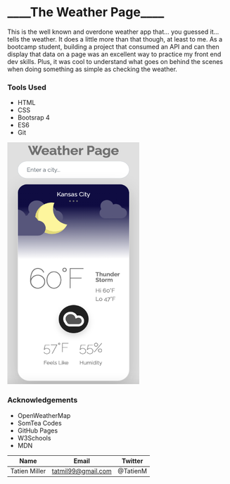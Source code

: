 # \_**\_\_**\_The Weather Page\_**\_\_**\_

This is the well known and overdone weather app that... you guessed it... tells the weather. It does a little more than that though, at least to me. As a bootcamp student, building a project that consumed an API and can then display that data on a page was an excellent way to practice my front end dev skills. Plus, it was cool to understand what goes on behind the scenes when doing something as simple as checking the weather.

### Tools Used

- HTML
- CSS
- Bootsrap 4
- ES6
- Git

<!-- ![Image of my weather app](https://github.com/tatmil-99/weatherApp/blob/main/img/Screen%20Shot%202021-04-15%20at%2010.54.43%20AM.png) -->
<img src="https://github.com/tatmil-99/weatherApp/blob/main/img/Screen%20Shot%202021-04-15%20at%2010.54.43%20AM.png" width="300" height="550">

### Acknowledgements

- OpenWeatherMap
- SomTea Codes
- GitHub Pages
- W3Schools
- MDN

| Name          | Email              | Twitter  |
| ------------- | ------------------ | -------- |
| Tatien Miller | tatmil99@gmail.com | @TatienM |
